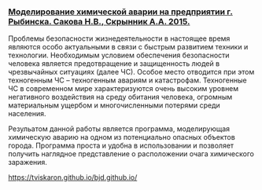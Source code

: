 ### [Моделирование химической аварии на предприятии г. Рыбинска. Сакова Н.В., Скрынник А.А. 2015.](https://www.elibrary.ru/item.asp?id=23878483&)


Проблемы безопасности жизнедеятельности в настоящее время являются особо актуальными в связи с быстрым развитием техники и технологии.
Необходимым условием обеспечения безопасности человека является предотвращение и защищенность людей в чрезвычайных ситуациях (далее
ЧС). Особое место отводится при этом техногенным ЧС – техногенным авариям и катастрофам. Техногенные ЧС в современном мире характеризуются очень высоким уровнем негативного воздействия на среду обитания человека, огромным материальным ущербом и многочисленными потерями среди населения. 

Резульатом данной работы является программа, моделирующая химическую аварию на одном из потенциально опасных объектов города. Программа проста и удобна в использовании и позволяет получить наглядное представление о расположении очага химического заражения. 

https://tviskaron.github.io/bjd.github.io/
